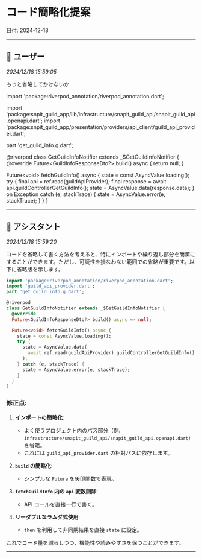 # コード簡略化提案

日付: 2024-12-18

---

## 👤 ユーザー
*2024/12/18 15:59:05*

もっと省略してかけないか

import 'package:riverpod\_annotation/riverpod\_annotation.dart';

import 'package:snpit\_guild\_app/lib/infrastructure/snapit\_guild\_api/snapit\_guild\_api.openapi.dart';
import 'package:snpit\_guild\_app/presentation/providers/api\_client/guild\_api\_provider.dart';

part 'get\_guild\_info.g.dart';

@riverpod
class GetGuildInfoNotifier extends \_$GetGuildInfoNotifier {
  @override
  Future&lt;GuildInfoResponseDto?&gt; build() async {
    return null;
  }

  Future&lt;void&gt; fetchGuildInfo() async {
    state = const AsyncValue.loading();
    try {
      final api = ref.read(guildApiProvider);
      final response = await api.guildControllerGetGuildInfo();
      state = AsyncValue.data(response.data);
    } on Exception catch (e, stackTrace) {
      state = AsyncValue.error(e, stackTrace);
    }
  }
}

---

## 🤖 アシスタント
*2024/12/18 15:59:20*

コードを省略して書く方法を考えると、特にインポートや繰り返し部分を簡潔にすることができます。ただし、可読性を損なわない範囲での省略が重要です。以下に省略版を示します。

```dart
import 'package:riverpod_annotation/riverpod_annotation.dart';
import 'guild_api_provider.dart';
part 'get_guild_info.g.dart';

@riverpod
class GetGuildInfoNotifier extends _$GetGuildInfoNotifier {
  @override
  Future<GuildInfoResponseDto?> build() async => null;

  Future<void> fetchGuildInfo() async {
    state = const AsyncValue.loading();
    try {
      state = AsyncValue.data(
        await ref.read(guildApiProvider).guildControllerGetGuildInfo().then((res) => res.data),
      );
    } catch (e, stackTrace) {
      state = AsyncValue.error(e, stackTrace);
    }
  }
}
```

### 修正点:
1. **インポートの簡略化**:
   - よく使うプロジェクト内のパス部分（例: `infrastructure/snapit_guild_api/snapit_guild_api.openapi.dart`）を省略。
   - これには `guild_api_provider.dart` の相対パスに依存します。

2. **`build` の簡略化**:
   - シンプルな `Future` を矢印関数で表現。

3. **`fetchGuildInfo` 内の `api` 変数削除**:
   - API コールを直接一行で書く。

4. **リーダブルなラムダ式使用**:
   - `then` を利用して非同期結果を直接 `state` に設定。

これでコード量を減らしつつ、機能性や読みやすさを保つことができます。

---
